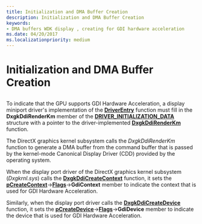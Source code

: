 ```yaml
---
title: Initialization and DMA Buffer Creation
description: Initialization and DMA Buffer Creation
keywords:
- DMA buffers WDK display , creating for GDI hardware acceleration
ms.date: 04/20/2017
ms.localizationpriority: medium
---
```


# Initialization and DMA Buffer Creation


## <span id="ddk_introduction_to_command_and_dma_buffers_gg"></span><span id="DDK_INTRODUCTION_TO_COMMAND_AND_DMA_BUFFERS_GG"></span>


To indicate that the GPU supports GDI Hardware Acceleration, a display miniport driver's implementation of the [**DriverEntry**](./driverentry-of-display-miniport-driver.md) function must fill in the **DxgkDdiRenderKm** member of the [**DRIVER\_INITIALIZATION\_DATA**](/windows-hardware/drivers/ddi/dispmprt/ns-dispmprt-_driver_initialization_data) structure with a pointer to the driver-implemented [**DxgkDdiRenderKm**](/windows-hardware/drivers/ddi/d3dkmddi/nc-d3dkmddi-dxgkddi_renderkm) function.

The DirectX graphics kernel subsystem calls the *DxgkDdiRenderKm* function to generate a DMA buffer from the command buffer that is passed by the kernel-mode Canonical Display Driver (CDD) provided by the operating system.

When the display port driver of the DirectX graphics kernel subsystem (*Dxgkrnl.sys*) calls the [**DxgkDdiCreateContext**](/windows-hardware/drivers/ddi/d3dkmddi/nc-d3dkmddi-dxgkddi_createcontext) function, it sets the [**pCreateContext**](/windows-hardware/drivers/ddi/d3dkmddi/ns-d3dkmddi-_dxgkarg_createcontext)-&gt;[**Flags**](/windows-hardware/drivers/ddi/d3dkmddi/ns-d3dkmddi-_dxgk_createcontextflags)-&gt;**GdiContext** member to indicate the context that is used for GDI Hardware Acceleration.

Similarly, when the display port driver calls the [**DxgkDdiCreateDevice**](/windows-hardware/drivers/ddi/d3dkmddi/nc-d3dkmddi-dxgkddi_createdevice) function, it sets the [**pCreateDevice**](/windows-hardware/drivers/ddi/d3dkmddi/ns-d3dkmddi-_dxgkarg_createdevice)-&gt;[**Flags**](/windows-hardware/drivers/ddi/d3dkmddi/ns-d3dkmddi-_dxgk_createdeviceflags)-&gt;**GdiDevice** member to indicate the device that is used for GDI Hardware Acceleration.

 

